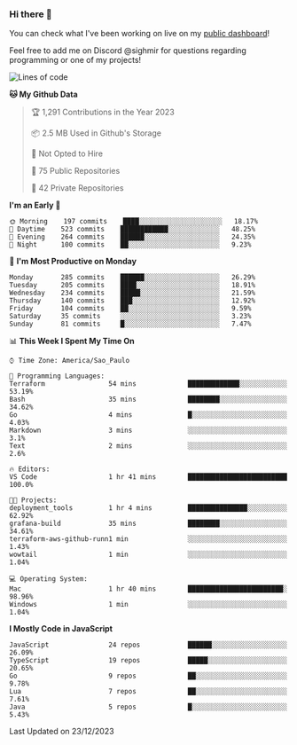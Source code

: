 ### Hi there 👋

<!--
**guicaulada/guicaulada** is a ✨ _special_ ✨ repository because its `README.md` (this file) appears on your GitHub profile.

Here are some ideas to get you started:

- 🔭 I’m currently working on ...
- 🌱 I’m currently learning ...
- 👯 I’m looking to collaborate on ...
- 🤔 I’m looking for help with ...
- 💬 Ask me about ...
- 📫 How to reach me: ...
- 😄 Pronouns: ...
- ⚡ Fun fact: ...
-->

You can check what I've been working on live on my [public dashboard](https://guicaulada.grafana.net/public-dashboards/7b7f644500ec4e6cb5d7a4e7b5ed0dab)!

Feel free to add me on Discord @sighmir for questions regarding programming or one of my projects!

<!--START_SECTION:waka-->
![Lines of code](https://img.shields.io/badge/From%20Hello%20World%20I%27ve%20Written-25.5%20million%20lines%20of%20code-blue)

**🐱 My Github Data** 

> 🏆 1,291 Contributions in the Year 2023
 > 
> 📦 2.5 MB Used in Github's Storage 
 > 
> 🚫 Not Opted to Hire
 > 
> 📜 75 Public Repositories 
 > 
> 🔑 42 Private Repositories  
 > 
**I'm an Early 🐤** 

```text
🌞 Morning    197 commits    ████░░░░░░░░░░░░░░░░░░░░░   18.17% 
🌆 Daytime    523 commits    ████████████░░░░░░░░░░░░░   48.25% 
🌃 Evening    264 commits    ██████░░░░░░░░░░░░░░░░░░░   24.35% 
🌙 Night      100 commits    ██░░░░░░░░░░░░░░░░░░░░░░░   9.23%

```
📅 **I'm Most Productive on Monday** 

```text
Monday       285 commits    ██████░░░░░░░░░░░░░░░░░░░   26.29% 
Tuesday      205 commits    ████░░░░░░░░░░░░░░░░░░░░░   18.91% 
Wednesday    234 commits    █████░░░░░░░░░░░░░░░░░░░░   21.59% 
Thursday     140 commits    ███░░░░░░░░░░░░░░░░░░░░░░   12.92% 
Friday       104 commits    ██░░░░░░░░░░░░░░░░░░░░░░░   9.59% 
Saturday     35 commits     ░░░░░░░░░░░░░░░░░░░░░░░░░   3.23% 
Sunday       81 commits     █░░░░░░░░░░░░░░░░░░░░░░░░   7.47%

```


📊 **This Week I Spent My Time On** 

```text
⌚︎ Time Zone: America/Sao_Paulo

💬 Programming Languages: 
Terraform                54 mins             █████████████░░░░░░░░░░░░   53.19% 
Bash                     35 mins             ████████░░░░░░░░░░░░░░░░░   34.62% 
Go                       4 mins              █░░░░░░░░░░░░░░░░░░░░░░░░   4.03% 
Markdown                 3 mins              ░░░░░░░░░░░░░░░░░░░░░░░░░   3.1% 
Text                     2 mins              ░░░░░░░░░░░░░░░░░░░░░░░░░   2.6%

🔥 Editors: 
VS Code                  1 hr 41 mins        █████████████████████████   100.0%

🐱‍💻 Projects: 
deployment_tools         1 hr 4 mins         ███████████████░░░░░░░░░░   62.92% 
grafana-build            35 mins             ████████░░░░░░░░░░░░░░░░░   34.61% 
terraform-aws-github-runn1 min               ░░░░░░░░░░░░░░░░░░░░░░░░░   1.43% 
wowtail                  1 min               ░░░░░░░░░░░░░░░░░░░░░░░░░   1.04%

💻 Operating System: 
Mac                      1 hr 40 mins        ████████████████████████░   98.96% 
Windows                  1 min               ░░░░░░░░░░░░░░░░░░░░░░░░░   1.04%

```

**I Mostly Code in JavaScript** 

```text
JavaScript               24 repos            ██████░░░░░░░░░░░░░░░░░░░   26.09% 
TypeScript               19 repos            █████░░░░░░░░░░░░░░░░░░░░   20.65% 
Go                       9 repos             ██░░░░░░░░░░░░░░░░░░░░░░░   9.78% 
Lua                      7 repos             ██░░░░░░░░░░░░░░░░░░░░░░░   7.61% 
Java                     5 repos             █░░░░░░░░░░░░░░░░░░░░░░░░   5.43%

```



 Last Updated on 23/12/2023
<!--END_SECTION:waka-->
